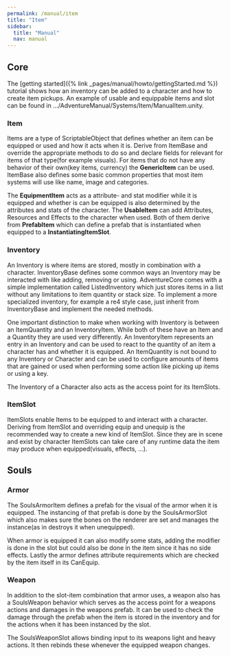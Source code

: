 ```yaml
---
permalink: /manual/item
title: "Item"
sidebar:
  title: "Manual"
  nav: manual
---
```


## Core

The [getting started]({% link _pages/manual/howto/gettingStarted.md %}) tutorial shows how an inventory can be added to a character and how to create item pickups. An example of usable and equippable items and slot can be found in .../AdventureManual/Systems/Item/ManualItem.unity.

### Item

Items are a type of ScriptableObject that defines whether an item can be equipped or used and how it acts when it is. Derive from ItemBase and override the appropriate methods to do so and declare fields for relevant for items of that type(for example visuals). For items that do not have any behavior of their own(key items, currency) the __GenericItem__ can be used. ItemBase also defines some basic common properties that most item systems will use like name, image and categories.

The __EquipmentItem__ acts as a attribute- and stat modifier while it is equipped and whether is can be equipped is also determined by the attributes and stats of the character. The __UsableItem__ can add Attributes, Resources and Effects to the character when used. Both of them derive from __PrefabItem__ which can define a prefab that is instantiated when equipped to a __InstantiatingItemSlot__.

### Inventory

An Inventory is where items are stored, mostly in combination with a character. InventoryBase defines some common ways an Inventory may be interacted with like adding, removing or using. AdventureCore comes with a simple implementation called ListedInventory which just stores items in a list without any limitations to item quantity or stack size. To implement a more specialized inventory, for example a re4 style case, just inherit from InventoryBase and implement the needed methods.  

One important distinction to make when working with Inventory is between an ItemQuantity and an InventoryItem. While both of these have an Item and a Quantity they are used very differently. An InventoryItem represents an entry in an Inventory and can be used to  react to the quantity of an item a character has and whether it is equipped. An ItemQuantity is not bound to any Inventory or Character and can be used to configure amounts of items that are gained or used when performing some action like picking up items or using a key.  

The Inventory of a Character also acts as the access point for its ItemSlots.

### ItemSlot

ItemSlots enable Items to be equipped to and interact with a character. Deriving from ItemSlot and overriding equip and unequip is the recommended way to create a new kind of ItemSlot. Since they are in scene and exist by character ItemSlots can take care of any runtime data the item may produce when equipped(visuals, effects, ...).

## Souls

### Armor

The SoulsArmorItem defines a prefab for the visual of the armor when it is equipped. The instancing of that prefab is done by the SoulsArmorSlot which also makes sure the bones on the renderer are set and manages the instance(as in destroys it when unequipped).  

When armor is equipped it can also modify some stats, adding the modifier is done in the slot but could also be done in the item since it has no side effects. Lastly the armor defines attribute requirements which are checked by the item itself in its CanEquip.

### Weapon

In addition to the slot-item combination that armor uses, a weapon also has a SoulsWeapon behavior which serves as the access point for a weapons actions and damages in the weapons prefab. It can be used to check the damage through the prefab when the item is stored in the inventory and for the actions when it has been instanced by the slot.  

The SoulsWeaponSlot allows binding input to its weapons light and heavy actions. It then rebinds these whenever the equipped weapon changes.